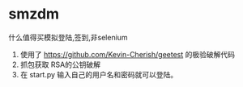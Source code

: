 # smzdm
什么值得买模拟登陆,签到,非selenium

1) 使用了 https://github.com/Kevin-Cherish/geetest 的极验破解代码  
2) 抓包获取 RSA的公钥破解  
3) 在 start.py 输入自己的用户名和密码就可以登陆。  
